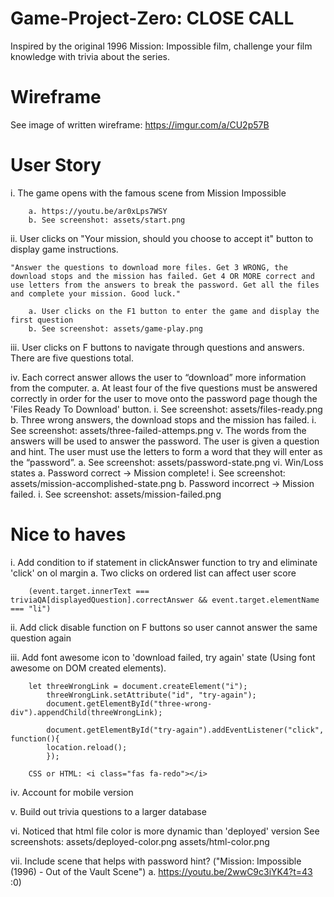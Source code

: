# Game-Project-Zero: CLOSE CALL
Inspired by the original 1996 Mission: Impossible film, challenge your film knowledge with trivia about the series. 

# Wireframe
See image of written wireframe: https://imgur.com/a/CU2p57B

# User Story
i. 
    The game opens with the famous scene from Mission Impossible

        a. https://youtu.be/ar0xLps7WSY
        b. See screenshot: assets/start.png

ii. 
    User clicks on "Your mission, should you choose to accept it" button to display game instructions.

    "Answer the questions to download more files. Get 3 WRONG, the download stops and the mission has failed. Get 4 OR MORE correct and use letters from the answers to break the password. Get all the files and complete your mission. Good luck."

        a. User clicks on the F1 button to enter the game and display the first question
        b. See screenshot: assets/game-play.png

iii. 
    User clicks on F buttons to navigate through questions and answers. There are five questions total.

iv. 
    Each correct answer allows the user to “download” more information from the computer.
        a. At least four of the five questions must be answered correctly in order for the user to move onto the password page though the 'Files Ready To Download' button.
            i. See screenshot: assets/files-ready.png
        b. Three wrong answers, the download stops and the mission has failed.
            i. See screenshot: assets/three-failed-attemps.png
v. 
    The words from the answers will be used to answer the password. The user is given a question and hint. The user must use the letters to form a word that they will enter as the “password”.
        a. See screenshot: assets/password-state.png
vi. Win/Loss states
        a. Password correct → Mission complete! 
            i. See screenshot: assets/mission-accomplished-state.png
        b. Password incorrect → Mission failed.
            i. See screenshot: assets/mission-failed.png


# Nice to haves

i. Add condition to if statement in clickAnswer function to try and eliminate 'click' on ol margin
    a. Two clicks on ordered list can affect user score

        (event.target.innerText === triviaQA[displayedQuestion].correctAnswer && event.target.elementName === "li")

ii. Add click disable function on F buttons so user cannot answer the same question again

iii. Add font awesome icon to 'download failed, try again' state (Using font awesome on DOM created elements).

        let threeWrongLink = document.createElement("i");
            threeWrongLink.setAttribute("id", "try-again");
            document.getElementById("three-wrong-div").appendChild(threeWrongLink);
            
            document.getElementById("try-again").addEventListener("click", function(){
            location.reload();
            });

        CSS or HTML: <i class="fas fa-redo"></i>

iv. Account for mobile version

v. Build out trivia questions to a larger database

vi. Noticed that html file color is more dynamic than 'deployed' version
    See screenshots: assets/deployed-color.png
                     assets/html-color.png

vii. Include scene that helps with password hint? ("Mission: Impossible (1996) - Out of the Vault Scene")
    a. https://youtu.be/2wwC9c3iYK4?t=43
:0)

